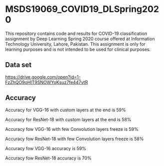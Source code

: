 # MSDS19069_COVID19_DLSpring2020
This repository contains code and results for COVID-19 classification assignment by Deep Learning Spring 2020 course offered at Information Technology University, Lahore, Pakistan. This assignment is only for learning purposes and is not intended to be used for clinical purposes.

## Data set
https://drive.google.com/open?id=1-FzZhQO9oHIT9SNOWYoKsuz7fe447vtR

## Accuracy
Accuracy for VGG-16 with custom layers at the end is 59%

Accuracy for ResNet-18 with custom layers at the end is 58%

Accuracy fow VGG-16 with few Convolution layers freeze is 59%

Accuracy fow ResNet-18 with few Convolution layers freeze is 58%

Accuracy fow VGG-16 accuracy is 59%

Accuracy fow ResNet-18 accuracy is 70%
